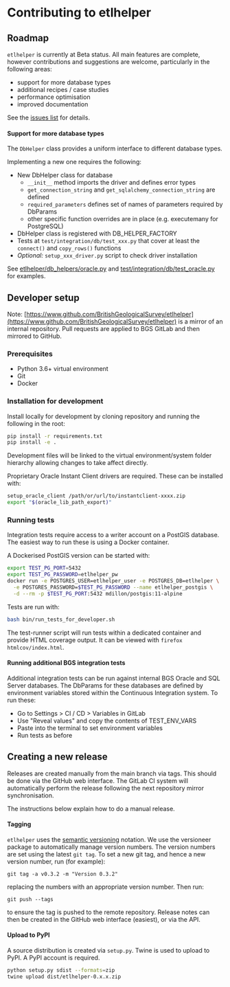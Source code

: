 # Contributing to etlhelper

## Roadmap

`etlhelper` is currently at Beta status.
All main features are complete, however contributions and suggestions are
welcome, particularly in the following areas:

+ support for more database types
+ additional recipes / case studies
+ performance optimisation
+ improved documentation

See the [issues list](https://github.com/BritishGeologicalSurvey/etlhelper/issues) for details.

#### Support for more database types

The `DbHelper` class provides a uniform interface to different database types.

Implementing a new one requires the following:

+ New DbHelper class for database
  - `__init__` method imports the driver and defines error types
  - `get_connection_string` and `get_sqlalchemy_connection_string` are defined
  - `required_parameters` defines set of names of parameters required by DbParams
  - other specific function overrides are in place (e.g. executemany for
    PostgreSQL)
+ DbHelper class is registered with DB_HELPER_FACTORY
+ Tests at `test/integration/db/test_xxx.py` that cover at least the `connect()` and
  `copy_rows()` functions
+ _Optional:_ `setup_xxx_driver.py` script to check driver installation

See [etlhelper/db_helpers/oracle.py](etlhelper/db_helpers/oracle.py) and
[test/integration/db/test_oracle.py](test/integration/db/test_oracle.py) for examples.


## Developer setup

Note: [https://www.github.com/BritishGeologicalSurvey/etlhelper](https://www.github.com/BritishGeologicalSurvey/etlhelper) is a mirror of an internal repository.
Pull requests are applied to BGS GitLab and then mirrored to GitHub.


### Prerequisites

+ Python 3.6+ virtual environment
+ Git
+ Docker


### Installation for development

Install locally for development by cloning repository and running the following
in the root:

```bash
pip install -r requirements.txt
pip install -e .
```

Development files will be linked to the virtual environment/system folder
hierarchy allowing changes to take affect directly.

Proprietary Oracle Instant Client drivers are required.
These can be installed with:

```bash
setup_oracle_client /path/or/url/to/instantclient-xxxx.zip
export "$(oracle_lib_path_export)"
```


### Running tests

Integration tests require access to a writer account on a PostGIS database.
The easiest way to run these is using a Docker container.

A Dockerised PostGIS version can be started with:

```bash
export TEST_PG_PORT=5432
export TEST_PG_PASSWORD=etlhelper_pw
docker run -e POSTGRES_USER=etlhelper_user -e POSTGRES_DB=etlhelper \
  -e POSTGRES_PASSWORD=$TEST_PG_PASSWORD --name etlhelper_postgis \
  -d --rm -p $TEST_PG_PORT:5432 mdillon/postgis:11-alpine
```

Tests are run with:

```bash
bash bin/run_tests_for_developer.sh
```

The test-runner script will run tests within a dedicated container and provide
HTML coverage output.  It can be viewed with `firefox htmlcov/index.html`.


#### Running additional BGS integration tests

Additional integration tests can be run against internal BGS Oracle and SQL Server
databases.
The DbParams for these databases are defined by environment variables stored
within the Continuous Integration system.
To run these:

+ Go to Settings > CI / CD > Variables in GitLab
+ Use "Reveal values" and copy the contents of TEST_ENV_VARS
+ Paste into the terminal to set environment variables
+ Run tests as before

## Creating a new release

Releases are created manually from the main branch via tags.
This should be done via the GitHub web interface.
The GitLab CI system will automatically perform the release following the next
repository mirror synchronisation.

The instructions below explain how to do a manual release.

#### Tagging

`etlhelper` uses the [semantic versioning](https://semver.org/) notation.
We use the versioneer package to automatically manage version numbers. The
version numbers are set using the latest `git tag`. To set a new git tag,
and hence a new version number, run (for example):

```
git tag -a v0.3.2 -m "Version 0.3.2"
```

replacing the numbers with an appropriate version number. Then run:

```
git push --tags
```

to ensure the tag is pushed to the remote repository. Release notes
can then be created in the GitHub web interface (easiest), or via the API.


#### Upload to PyPI

A source distribution is created via `setup.py`.
Twine is used to upload to PyPI.  A PyPI account is required.

```bash
python setup.py sdist --formats=zip
twine upload dist/etlhelper-0.x.x.zip
```
